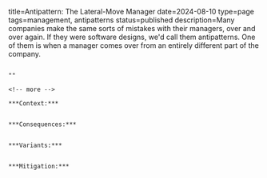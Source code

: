 title=Antipattern: The Lateral-Move Manager
date=2024-08-10
type=page
tags=management, antipatterns
status=published
description=Many companies make the same sorts of mistakes with their managers, over and over again. If they were software designs, we'd call them antipatterns. One of them is when a manager comes over from an entirely different part of the company.
~~~~~~

"" 

<!-- more -->

***Context:*** 


***Consequences:*** 


***Variants:*** 


***Mitigation:*** 

